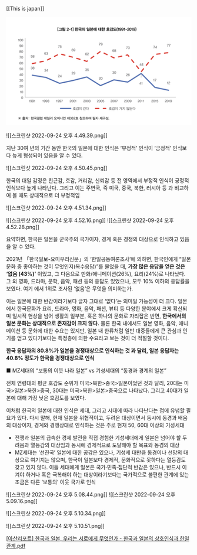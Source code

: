 [[This is japan]]


<img src="/assets/img/1.png">

![[스크린샷 2022-09-24 오후 4.49.39.png]]

지난 30여 년의 기간 동안 한국의 일본에 대한 인식은 ‘부정적’ 인식이 ‘긍정적’ 인식보다 높게 형성되어 있음을 알 수 있다.

![[스크린샷 2022-09-24 오후 4.50.45.png]]

한국의 대일 감정은 친근감, 호감, 거리감, 신뢰감 등 전 영역에서 부정적 인식이 긍정적 인식보다 높게 나타난다. 그리고 이는 주변국, 즉 미국, 중국, 북한, 러시아 등 과 비교하여 볼 때도 상대적으로 더 부정적임

![[스크린샷 2022-09-24 오후 4.51.34.png]]

![[스크린샷 2022-09-24 오후 4.52.16.png]]
![[스크린샷 2022-09-24 오후 4.52.28.png]]

요약하면, 한국은 일본을 군국주의 국가이자, 경계 혹은 경쟁의 대상으로 인식하고 있음 을 알 수 있다. 

2021년 「한국일보-요미우리신문」의 ‘한일공동여론조사’에 의하면, 한국인에게 “일본문화 중 좋아하는 것이 무엇인지(복수응답)”를 물었을 때, **가장 많은 응답을 얻은 것은 ‘없음 (43%)’** 이었고, 그 다음으로 만화/애니메이션(26%), 요리(24%)로 나타났다. 그 외 영화, 드라마, 문학, 음악, 패션 등의 응답도 있었으나, 모두 10% 이하의 응답률을 보였다. 여기 에서 1위로 조사된 ‘없음’은 무엇을 의미하는가.

이는 일본에 대한 반감이라기보다 글자 그대로 ‘없다’는 의미일 가능성이 더 크다. 일본에서 한국문화가 요리, 드라마, 영화, 음악, 패션, 뷰티 등 다양한 분야에서 크게 확산되며 일시적 현상을 넘어 생활의 일부분, 혹은 하나의 문화로 자리잡은 반면, **한국에서의 일본 문화는 상대적으로 존재감이 크지 않다.** 물론 한국 내에서도 일본 영화, 음악, 애니메이션 등 문화에 대한 수요는 있지만, 일본 내 한류처럼 일반 대중들에게 큰 관심과 인기를 얻고 있다기보다는 특정층에 의한 수요라고 보는 것이 더 적절할 것이다.

**한국 응답자의 80.8%가 일본을 경쟁대상으로 인식하는 것 과 달리, 일본 응답자는 40.8% 정도가 한국을 경쟁대상으로 인식**

■ MZ세대의 “보통의 이웃 나라 일본” vs 기성세대의 “동경과 경계의 일본”

전체 연령대의 평균 호감도 순위가 미국>북한>중국>일본이었던 것과 달리, 20대는 미국>일본>북한>중국, 30대는 미국>북한>일본>중국으로 나타났다. 그리고 40대가 일본에 대해 가장 낮은 호감도를 보였다.

이처럼 한국의 일본에 대한 인식은 세대, 그리고 시대에 따라 나타난다는 점에 유념할 필 요가 있다. 다시 말해, 현재 일본을 위협적이고, 두려운 대상이면서 동시에 동경과 배움의 대상이자, 경계와 경쟁상대로 인식하는 것은 주로 현재 50, 60대 이상의 기성세대

- 전쟁과 일본의 급속한 경제 발전을 직접 경험한 기성세대에게 일본은 넘어야 할 두려움과 열등감의 대상임과 동시에 경제적으로 도달해야 할 목표와 동경의 대상
- MZ세대는 ‘선진국’ 일본에 대한 공감은 있으나, 기성세 대만큼 동경이나 선망의 대상으로 여기지는 않으며, 한국이 일본보다 경제적, 문화적으로 못하다는 열등감도 갖고 있지 않다. 이들 세대에게 일본은 국가·민족·집단적 반감은 있으나, 반드시 이겨야 하거나 혹은 극복해야 하는 대상이라기보다는 국가적으로 불편한 관계에 있는 조금은 다른 ‘보통의’ 이웃 국가로 인식

![[스크린샷 2022-09-24 오후 5.08.44.png]]
![[스크린샷 2022-09-24 오후 5.09.16.png]]

![[스크린샷 2022-09-24 오후 5.10.34.png]]

![[스크린샷 2022-09-24 오후 5.10.51.png]]



[[아산리포트] 한국과 일본, 우리는 서로에게 무엇인가 - 한국과 일본의 상호인식과 한일관계.pdf](https://www.asaninst.org/wp-content/themes/twentythirteen/action/dl.php?id=82266 "[아산리포트] 한국과 일본, 우리는 서로에게 무엇인가 - 한국과 일본의 상호인식과 한일관계.pdf")